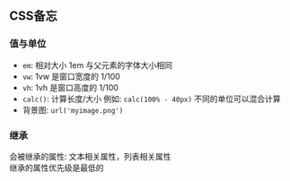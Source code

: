 ## CSS备忘
### 值与单位
* `em`: 相对大小 1em 与父元素的字体大小相同
* `vw`: 1vw 是窗口宽度的 1/100
* `vh`: 1vh 是窗口高度的 1/100
* `calc()`: 计算长度/大小 例如: `calc(100% - 40px)` 不同的单位可以混合计算
* 背景图: `url('myimage.png')`
### 继承
会被继承的属性: 文本相关属性，列表相关属性  
继承的属性优先级是最低的  
